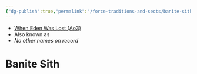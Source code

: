 ```yaml
---
{"dg-publish":true,"permalink":"/force-traditions-and-sects/banite-sith/","tags":["unfinished","faction"],"noteIcon":"saber1"}
---
```


- [When Eden Was Lost (Ao3)](https://archiveofourown.org/works/19334440/chapters/45992584)
- Also known as
- *No other names on record*
# Banite Sith 


